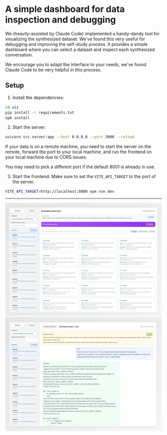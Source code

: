 
# A simple dashboard for data inspection and debugging

We (heavily-assisted by Claude Code) implemented a handy-dandy tool for visualizing the synthesized dataset. We've found this very useful for debugging and improving the self-study process. It provides a simple dashboard where you can select a dataset and inspect each synthesized conversation.

We encourage you to adapt the interface to your needs, we've found Claude Code to be very helpful in this process.

## Setup

1. Install the dependencies:
```bash
cd viz
pip install -r requirements.txt
npm install
```

2. Start the server:
```bash
uvicorn src.server:app --host 0.0.0.0 --port 3000 --reload 
```
If your data is on a remote machine, you need to start the server on the remote, forward the port to your local machine, and run the frontend on your local machine due to CORS issues.

You may need to pick a different port if the default 8001 is already in use.

3. Start the frontend:
Make sure to set the `VITE_API_TARGET` to the port of the server.

```bash
VITE_API_TARGET=http://localhost:8080 npm run dev
```

---



<img src="../assets/examples-overview.png" alt="Visualization" width="1000"/>
<img src="../assets/example-focus.png" alt="Visualization" width="1000"/>








